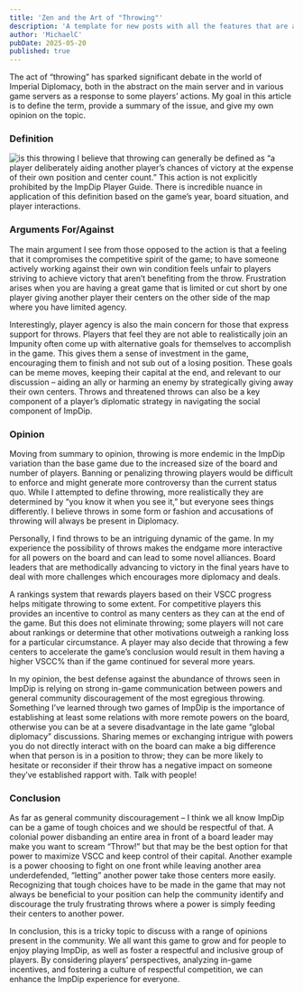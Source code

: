 ```yaml
---
title: 'Zen and the Art of "Throwing"'
description: 'A template for new posts with all the features that are available.'
author: 'MichaelC'
pubDate: 2025-05-20
published: true
---
```


The act of “throwing” has sparked significant debate in the world of Imperial Diplomacy, both in the abstract on the main server and in various game servers as a response to some players’ actions. My goal in this article is to define the term, provide a summary of the issue, and give my own opinion on the topic.

### Definition
![is this throwing](/imperialrealm/zen-and-the-art-of-throwing/throwingmeme.jpg)
I believe that throwing can generally be defined as “a player deliberately aiding another player’s chances of victory at the expense of their own position and center count.” This action is not explicitly prohibited by the ImpDip Player Guide. There is incredible nuance in application of this definition based on the game’s year, board situation, and player interactions. 

### Arguments For/Against

The main argument I see from those opposed to the action is that a feeling that it compromises the competitive spirit of the game; to have someone actively working against their own win condition feels unfair to players striving to achieve victory that aren’t benefiting from the throw. Frustration arises when you are having a great game that is limited or cut short by one player giving another player their centers on the other side of the map where you have limited agency.

Interestingly, player agency is also the main concern for those that express support for throws. Players that feel they are not able to realistically join an Impunity often come up with alternative goals for themselves to accomplish in the game. This gives them a sense of investment in the game, encouraging them to finish and not sub out of a losing position. These goals can be meme moves, keeping their capital at the end, and relevant to our discussion – aiding an ally or harming an enemy by strategically giving away their own centers. Throws and threatened throws can also be a key component of a player’s diplomatic strategy in navigating the social component of ImpDip.

### Opinion

Moving from summary to opinion, throwing is more endemic in the ImpDip variation than the base game due to the increased size of the board and number of players. Banning or penalizing throwing players would be difficult to enforce and might generate more controversy than the current status quo. While I attempted to define throwing, more realistically they are determined by “you know it when you see it,” but everyone sees things differently. I believe throws in some form or fashion and accusations of throwing will always be present in Diplomacy.

Personally, I find throws to be an intriguing dynamic of the game. In my experience the possibility of throws makes the endgame more interactive for all powers on the board and can lead to some novel alliances. Board leaders that are methodically advancing to victory in the final years have to deal with more challenges which encourages more diplomacy and deals. 

A rankings system that rewards players based on their VSCC progress helps mitigate throwing to some extent. For competitive players this provides an incentive to control as many centers as they can at the end of the game. But this does not eliminate throwing; some players will not care about rankings or determine that other motivations outweigh a ranking loss for a particular circumstance. A player may also decide that throwing a few centers to accelerate the game’s conclusion would result in them having a higher VSCC% than if the game continued for several more years.

In my opinion, the best defense against the abundance of throws seen in ImpDip is relying on strong in-game communication between powers and general community discouragement of the most egregious throwing. Something I’ve learned through two games of ImpDip is the importance of establishing at least some relations with more remote powers on the board, otherwise you can be at a severe disadvantage in the late game “global diplomacy” discussions. Sharing memes or exchanging intrigue with powers you do not directly interact with on the board can make a big difference when that person is in a position to throw; they can be more likely to hesitate or reconsider if their throw has a negative impact on someone they’ve established rapport with. Talk with people!


### Conclusion

As far as general community discouragement – I think we all know ImpDip can be a game of tough choices and we should be respectful of that. A colonial power disbanding an entire area in front of a board leader may make you want to scream “Throw!” but that may be the best option for that power to maximize VSCC and keep control of their capital. Another example is a power choosing to fight on one front while leaving another area underdefended, “letting” another power take those centers more easily. Recognizing that tough choices have to be made in the game that may not always be beneficial to your position can help the community identify and discourage the truly frustrating throws where a power is simply feeding their centers to another power.

In conclusion, this is a tricky topic to discuss with a range of opinions present in the community. We all want this game to grow and for people to enjoy playing ImpDip, as well as foster a respectful and inclusive group of players. By considering players’ perspectives, analyzing in-game incentives, and fostering a culture of respectful competition, we can enhance the ImpDip experience for everyone.

